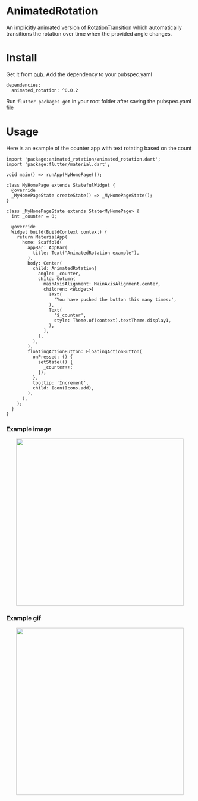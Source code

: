 # AnimatedRotation
An implicitly animated version of [RotationTransition](https://api.flutter.dev/flutter/widgets/RotationTransition-class.html) which automatically transitions the rotation over time when the provided angle changes.
# Install
Get it from [pub](https://pub.dev/packages/animated_rotation).
Add the dependency to your pubspec.yaml
```
dependencies:
  animated_rotation: ^0.0.2
```
Run `flutter packages get` in your root folder after saving the pubspec.yaml file
# Usage
Here is an example of the counter app with text rotating based on the count
```
import 'package:animated_rotation/animated_rotation.dart';
import 'package:flutter/material.dart';

void main() => runApp(MyHomePage());

class MyHomePage extends StatefulWidget {
  @override
  _MyHomePageState createState() => _MyHomePageState();
}

class _MyHomePageState extends State<MyHomePage> {
  int _counter = 0;

  @override
  Widget build(BuildContext context) {
    return MaterialApp(
      home: Scaffold(
        appBar: AppBar(
          title: Text("AnimatedRotation example"),
        ),
        body: Center(
          child: AnimatedRotation(
            angle: _counter,
            child: Column(
              mainAxisAlignment: MainAxisAlignment.center,
              children: <Widget>[
                Text(
                  'You have pushed the button this many times:',
                ),
                Text(
                  '$_counter',
                  style: Theme.of(context).textTheme.display1,
                ),
              ],
            ),
          ),
        ),
        floatingActionButton: FloatingActionButton(
          onPressed: () {
            setState(() {
              _counter++;
            });
          },
          tooltip: 'Increment',
          child: Icon(Icons.add),
        ),
      ),
    );
  }
}
```
### Example image
<p align="center">
  <img width="450" src="https://raw.githubusercontent.com/MisterJimson/animated_rotation/master/.media/example.png">
</p>

### Example gif
<p align="center">
  <img width="450" src="https://raw.githubusercontent.com/MisterJimson/animated_rotation/master/.media/example.gif">
</p>